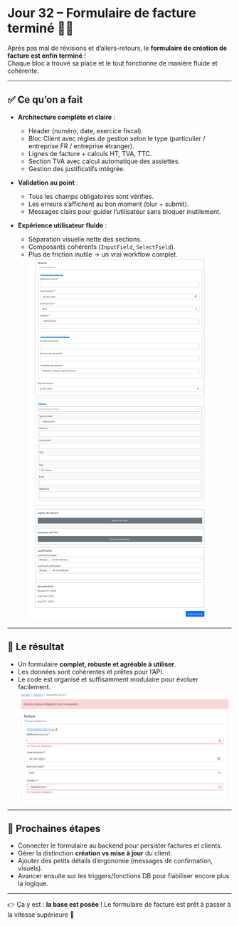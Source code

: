 # Jour 32 – Formulaire de facture terminé 🎉🧾

Après pas mal de révisions et d’allers-retours, le **formulaire de création de facture est enfin terminé** !  
Chaque bloc a trouvé sa place et le tout fonctionne de manière fluide et cohérente.  

---

## ✅ Ce qu’on a fait

- **Architecture complète et claire** :  
  - Header (numéro, date, exercice fiscal).  
  - Bloc Client avec règles de gestion selon le type (particulier / entreprise FR / entreprise étranger).  
  - Lignes de facture + calculs HT, TVA, TTC.  
  - Section TVA avec calcul automatique des assiettes.  
  - Gestion des justificatifs intégrée.  

- **Validation au point** :  
  - Tous les champs obligatoires sont vérifiés.  
  - Les erreurs s’affichent au bon moment (blur + submit).  
  - Messages clairs pour guider l’utilisateur sans bloquer inutilement.  

- **Expérience utilisateur fluide** :  
  - Séparation visuelle nette des sections.  
  - Composants cohérents (`InputField`, `SelectField`).  
  - Plus de friction inutile → un vrai workflow complet.  
  ![Formulaire de création de facture](../images/jour32/createInvoice.png)
---

## 💪 Le résultat

- Un formulaire **complet, robuste et agréable à utiliser**.  
- Les données sont cohérentes et prêtes pour l’API.  
- Le code est organisé et suffisamment modulaire pour évoluer facilement.  
![Saisie de facture](../images/jour32/checkInvoice.png)

---

## 📌 Prochaines étapes

- Connecter le formulaire au backend pour persister factures et clients.  
- Gérer la distinction **création vs mise à jour** du client.  
- Ajouter des petits détails d’ergonomie (messages de confirmation, visuels).  
- Avancer ensuite sur les triggers/fonctions DB pour fiabiliser encore plus la logique.  

---

👉 Ça y est : **la base est posée** ! Le formulaire de facture est prêt à passer à la vitesse supérieure 🚀
